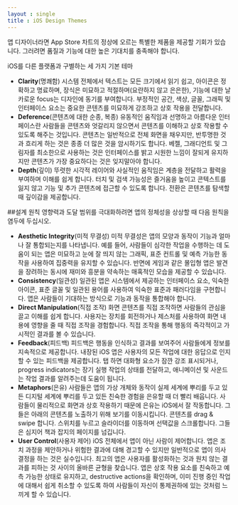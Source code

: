 ```yaml
---
layout : single
title : iOS Design Themes
---
```


앱 디자이너라면 App Store 차트의 정상에 오르는 특별한 제품을 제공할 기회가 있습니다. 그러려면 품질과 기능에 대한 높은 기대치를 충족해야 합니다.



iOS를 다른 플랫폼과 구별하는 세 가지 기본 테마



* **Clarity**(명쾌함)
시스템 전체에서 텍스트는 모든 크기에서 읽기 쉽고, 아이콘은 정확하고 명료하며, 장식은 미묘하고 적절하며(요란하지 않고 은은한), 기능에 대한 날카로운 focus는 디자인에 동기를 부여합니다. 부정적인 공간, 색상, 글꼴, 그래픽 및 인터페이스 요소는 중요한 콘텐츠를 미묘하게 강조하고 상호 작용을 전달합니다.
* **Deference**(콘텐츠에 대한 순종, 복종)
유동적인 움직임과 선명하고 아름다운 인터페이스란 사람들을 콘텐츠와 엇갈리지 않으면서 콘텐츠를 이해하고 상호 작용할 수 있도록 해주는 것입니다. 콘텐츠는 일반적으로 전체 화면을 채우지만, 반투명한 것과 흐리게 하는 것은 종종 더 많은 것을 암시하기도 합니다. 베젤, 그래디언트 및 그림자를 최소한으로 사용하는 것은 인터페이스를 밝고 시원한 느낌이 잘되게 유지하지만 콘텐츠가 가장 중요하다는 것은 잊지말아야 합니다.
* **Depth**(깊이)
뚜렷한 시각적 레이어와 사실적인 움직임은 계층을 전달하고 활력을 부여하며 이해를 쉽게 합니다. 터치 및 검색 가능성은 즐거움을 높이고 콘텍스트를 잃지 않고 기능 및 추가 콘텐츠에 접근할 수 있도록 합니다. 전환은 콘텐츠를 탐색할 때 깊이감을 제공합니다.

##설계 원칙
영향력과 도달 범위를 극대화하려면 앱의 정체성을 상상할 때 다음 원칙을 염두에 두십시오.


* **Aesthetic Integrity**(미적 무결성)
미적 무결성은 앱의 모양과 동작이 기능과 얼마나 잘 통합되는지를 나타냅니다. 예를 들어, 사람들이 심각한 작업을 수행하는 데 도움이 되는 앱은 미묘하고 눈에 잘 띄지 않는 그래픽, 표준 컨트롤 및 예측 가능한 동작을 사용하여 집중력을 유지할 수 있습니다. 반면에 게임과 같은 몰입형 앱은 발견을 장려하는 동시에 재미와 흥분을 약속하는 매혹적인 모습을 제공할 수 있습니다.
* **Consistency**(일관성)
일관된 앱은 시스템에서 제공하는 인터페이스 요소, 익숙한 아이콘, 표준 글꼴 및 일관된 용어를 사용하여 익숙한 표준과 패러다임을 구현합니다. 앱은 사람들이 기대하는 방식으로 기능과 동작을 통합해야 합니다.
* **Direct Manipulation**(직접 조작)
화면 콘텐츠를 직접 조작하면 사람들의 관심을 끌고 이해를 쉽게 합니다. 사용자는 장치를 회전하거나 제스처를 사용하여 화면 내용에 영향을 줄 때 직접 조작을 경험합니다. 직접 조작을 통해 행동의 즉각적이고 가시적인 결과를 볼 수 있습니다.
* **Feedback**(피드백)
피드백은 행동을 인식하고 결과를 보여주어 사람들에게 정보를 지속적으로 제공합니다. 내장된 iOS 앱은 사용자의 모든 작업에 대한 응답으로 인지할 수 있는 피드백을 제공합니다. 탭 하면 대화형 요소가 잠깐 강조 표시되거나, progress indicators는 장기 실행 작업의 상태를 전달하고, 애니메이션 및 사운드는 작업 결과를 알려주는데 도움이 됩니다.
* **Metaphors**(은유)
사람들은 앱의 가상 개체와 동작이 실제 세계에 뿌리를 두고 있든 디지털 세계에 뿌리를 두고 있든 친숙한 경험을 은유할 때 더 빨리 배웁니다. 사람들이 물리적으로 화면과 상호 작용하기 때문에 은유는 iOS에서 잘 작동합니다. 그들은 아래의 콘텐츠를 노출하기 위해 보기를 이동시킵니다. 콘텐츠를 drag & swipe 합니다. 스위치를 누르고 슬라이더를 이동하며 선택값을 스크롤합니다. 그들은 심지어 책과 잡지의 페이지를 넘깁니다.
* **User Control**(사용자 제어)
iOS 전체에서 앱이 아닌 사람이 제어합니다. 앱은 조치 과정을 제안하거나 위험한 결과에 대해 경고할 수 있지만 일반적으로 앱이 의사 결정을 하는 것은 실수입니다. 최고의 앱은 사용자를 활성화하는 것과 원치 않는 결과를 피하는 것 사이의 올바른 균형을 찾습니다. 앱은 상호 작용 요소를 친숙하고 예측 가능한 상태로 유지하고, destructive actions을 확인하며, 이미 진행 중인 작업에 대해서 쉽게 취소할 수 있도록 하여 사람들이 자신이 통제권하에 있는 것처럼 느끼게 할 수 있습니다.
